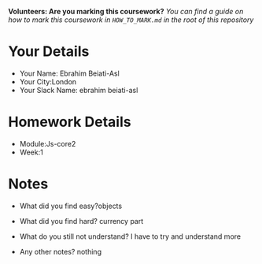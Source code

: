 <!--

The title for your pull request should be made in this format

CITY CLASS_NO - FIRST_NAME LAST_NAME - MODULE - WEEK_NO

For example,

London Class 7 - Chris Owen - HTML/CSS - Week 1

Please complete the details below this message

-->

**Volunteers: Are you marking this coursework?** _You can find a guide on how to mark this coursework in `HOW_TO_MARK.md` in the root of this repository_

# Your Details

- Your Name: Ebrahim Beiati-Asl
- Your City:London
- Your Slack Name: ebrahim beiati-asl

# Homework Details

- Module:Js-core2
- Week:1

# Notes

- What did you find easy?objects

- What did you find hard? currency part

- What do you still not understand? I have to try and understand more

- Any other notes? nothing
